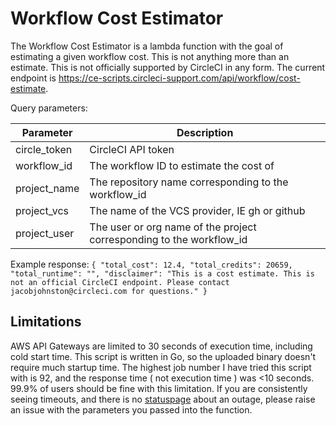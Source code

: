 
# Workflow Cost Estimator

The Workflow Cost Estimator is a lambda function with the goal of estimating a given workflow cost. This is not anything more than an estimate. This is not officially supported by CircleCI in any form. The current endpoint is https://ce-scripts.circleci-support.com/api/workflow/cost-estimate.


Query parameters:

| Parameter | Description |
|--|--|
| circle_token | CircleCI API token |
| workflow_id | The workflow ID to estimate the cost of |
| project_name | The repository name corresponding to the workflow_id |
| project_vcs | The name of the VCS provider, IE gh or github |
| project_user | The user or org name of the project corresponding to the workflow_id |

Example response:
`{
    "total_cost": 12.4,
    "total_credits": 20659,
    "total_runtime": "",
    "disclaimer": "This is a cost estimate. This is not an official CircleCI endpoint. Please contact jacobjohnston@circleci.com for questions."
}`

## Limitations
AWS API Gateways are limited to 30 seconds of execution time, including cold start time. This script is written in Go, so the uploaded binary doesn't require much startup time. The highest job number I have tried this script with is 92, and the response time ( not execution time ) was <10 seconds. 99.9% of users should be fine with this limitation. If you are consistently seeing timeouts, and there is no [statuspage](https://status.circleci.com/) about an outage, please raise an issue with the parameters you passed into the function.

